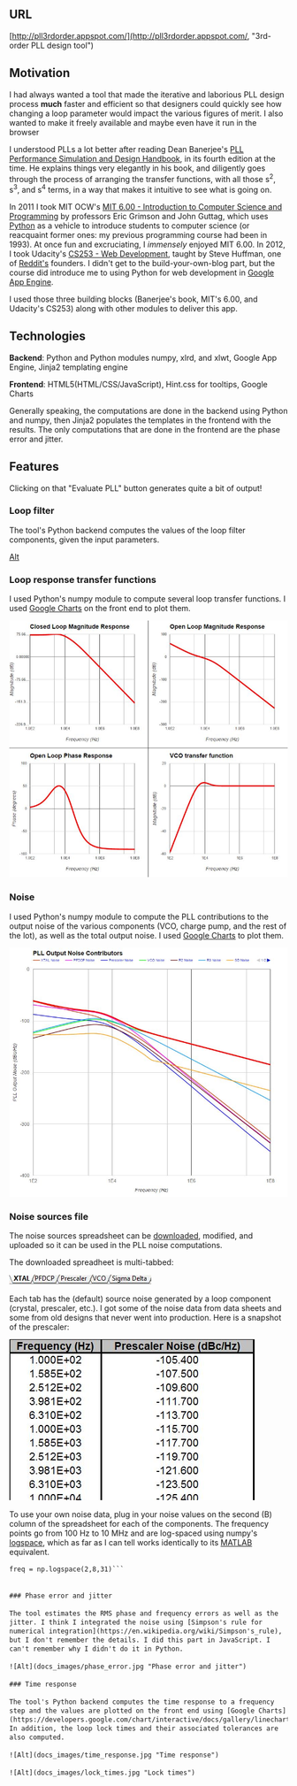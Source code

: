 ## URL
[http://pll3rdorder.appspot.com/](http://pll3rdorder.appspot.com/, "3rd-order PLL design tool")

## Motivation

I had always wanted a tool that made the iterative and laborious PLL design process **much** faster and efficient so that designers could quickly see how changing a loop parameter would impact the various figures of merit. I also wanted to make it freely available and maybe even have it run in the browser

I understood PLLs a lot better after reading Dean Banerjee's [PLL Performance Simulation and Design Handbook](http://www.ti.com/tool/pll_book), in its fourth edition at the time. He explains things very elegantly in his book, and diligently goes through the process of arranging the transfer functions, with all those s<sup>2</sup>, s<sup>3</sup>, and s<sup>4</sup> terms, in a way that makes it intuitive to see what is going on.

In 2011 I took MIT OCW's [MIT 6.00 - Introduction to Computer Science and Programming](https://ocw.mit.edu/courses/electrical-engineering-and-computer-science/6-00-introduction-to-computer-science-and-programming-fall-2008/) by professors Eric Grimson and John Guttag, which uses [Python](http://www.python.org) as a vehicle to introduce students to computer science (or reacquaint former ones: my previous programming course had been in 1993). At once fun and excruciating, I *immensely* enjoyed MIT 6.00. In 2012, I took Udacity's [CS253 - Web Development](https://www.udacity.com/course/web-development--cs253), taught by Steve Huffman, one of [Reddit's](https://www.reddit.com/) founders. I didn't get to the build-your-own-blog part, but the course did introduce me to using Python for web development in [Google App Engine](https://cloud.google.com/appengine/).

I used those three building blocks (Banerjee's book, MIT's 6.00, and Udacity's CS253) along with other modules to deliver this app.

## Technologies

**Backend**: Python and Python modules numpy, xlrd, and xlwt, Google App Engine, Jinja2 templating engine

**Frontend**: HTML5(HTML/CSS/JavaScript), Hint.css for tooltips, Google Charts

Generally speaking, the computations are done in the backend using Python and numpy, then Jinja2 populates the templates in the frontend with the results. The only computations that are done in the frontend are the phase error and jitter.

## Features

Clicking on that "Evaluate PLL" button generates quite a bit of output!

### Loop filter
The tool's Python backend computes the values of the loop filter components, given the input parameters.

[Alt](docs_images/loop_filter.jpg?raw=true "Loop Filter")


### Loop response transfer functions
I used Python's numpy module to compute several loop transfer functions. I used [Google Charts](https://developers.google.com/chart/interactive/docs/gallery/linechart) on the front end to plot them.

![Alt](docs_images/loop_response.jpg "Loop response")


### Noise
I used Python's numpy module to compute the PLL contributions to the output noise of the various components (VCO, charge pump, and the rest of the lot), as well as the total output noise. I used [Google Charts](https://developers.google.com/chart/interactive/docs/gallery/linechart) to plot them.

![Alt](docs_images/noise.jpg "PLL noise")

### Noise sources file
The noise sources spreadsheet can be [downloaded](http://localhost:10080/download/noiseSources), modified, and uploaded so it can be used in the PLL noise computations.

The downloaded spreadheet is multi-tabbed:

![Alt](docs_images/noise_sources_multi-tabbed.jpg "Noise sources tabs")

Each tab has the (default) source noise generated by a loop component (crystal, prescaler, etc.). I got some of the noise data from data sheets and some from old designs that never went into production. Here is a snapshot of the prescaler:

![Alt](docs_images/noise_sources_prescaler.jpg "Noise sources prescaler tab")

To use your own noise data, plug in your noise values on the second (B) column of the spreadsheet for each of the components. The frequency points go from 100 Hz to 10 MHz and are log-spaced using numpy's [logspace](https://docs.scipy.org/doc/numpy-1.10.0/reference/generated/numpy.logspace.html), which as far as I can tell works identically to its [MATLAB](https://www.mathworks.com/help/matlab/ref/logspace.html) equivalent.

```import numpy as np
freq = np.logspace(2,8,31)```


### Phase error and jitter

The tool estimates the RMS phase and frequency errors as well as the jitter. I think I integrated the noise using [Simpson's rule for numerical integration](https://en.wikipedia.org/wiki/Simpson's_rule), but I don't remember the details. I did this part in JavaScript. I can't remember why I didn't do it in Python.

![Alt](docs_images/phase_error.jpg "Phase error and jitter")

### Time response

The tool's Python backend computes the time response to a frequency step and the values are plotted on the front end using [Google Charts](https://developers.google.com/chart/interactive/docs/gallery/linechart). In addition, the loop lock times and their associated tolerances are also computed.

![Alt](docs_images/time_response.jpg "Time response")

![Alt](docs_images/lock_times.jpg "Lock times")
